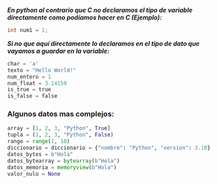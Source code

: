 ***En python al contrario que C no declaramos el tipo de variable directamente como podíamos hacer en C (Ejemplo):***

```c
int num1 = 1;
```

***Si no que aquí directamente lo declaramos en el tipo de dato que vayamos a guardar en la variable:***

```python
char = 'a'
texto = "Hello World!"
num_entero = 1
num_float = 3.14159
is_true = true
is_false = false

```

### Algunos datos mas complejos:
```python
array = [1, 2, 3, "Python", True]
tupla = (1, 2, 3, "Python", False)
rango = range(1, 10)
diccionario = diccionario = {"nombre": "Python", "version": 3.10}
datos_bytes = b"Hola"
datos_bytearray = bytearray(b"Hola")
datos_memoria = memoryview(b"Hola")
valor_nulo = None
```